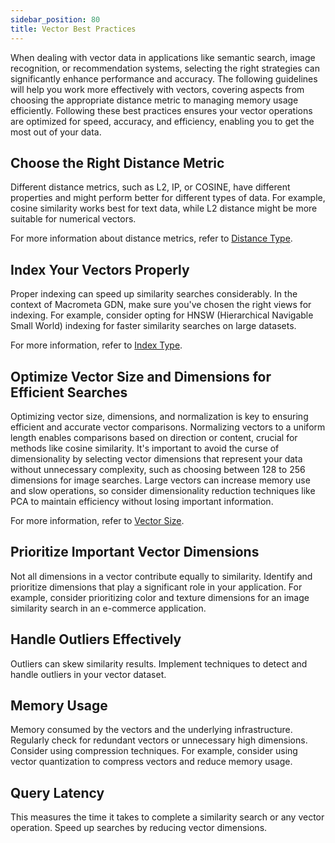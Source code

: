 ```yaml
---
sidebar_position: 80
title: Vector Best Practices
---
```


When dealing with vector data in applications like semantic search, image recognition, or recommendation systems, selecting the right strategies can significantly enhance performance and accuracy. The following guidelines will help you work more effectively with vectors, covering aspects from choosing the appropriate distance metric to managing memory usage efficiently. Following these best practices ensures your vector operations are optimized for speed, accuracy, and efficiency, enabling you to get the most out of your data.

## Choose the Right Distance Metric

Different distance metrics, such as L2, IP, or COSINE, have different properties and might perform better for different types of data. For example, cosine similarity works best for text data, while L2 distance might be more suitable for numerical vectors.

For more information about distance metrics, refer to [Distance Type](../search-views/semantic-search/concepts/distance-type.md).

## Index Your Vectors Properly

Proper indexing can speed up similarity searches considerably. In the context of Macrometa GDN, make sure you've chosen the right views for indexing. For example, consider opting for HNSW (Hierarchical Navigable Small World) indexing for faster similarity searches on large datasets.

For more information, refer to [Index Type](../search-views/semantic-search/concepts/index-type.md).

## Optimize Vector Size and Dimensions for Efficient Searches

Optimizing vector size, dimensions, and normalization is key to ensuring efficient and accurate vector comparisons. Normalizing vectors to a uniform length enables comparisons based on direction or content, crucial for methods like cosine similarity. It's important to avoid the curse of dimensionality by selecting vector dimensions that represent your data without unnecessary complexity, such as choosing between 128 to 256 dimensions for image searches. Large vectors can increase memory use and slow operations, so consider dimensionality reduction techniques like PCA to maintain efficiency without losing important information.

For more information, refer to [Vector Size](../search-views/semantic-search/concepts/vector-size.md).

## Prioritize Important Vector Dimensions

Not all dimensions in a vector contribute equally to similarity. Identify and prioritize dimensions that play a significant role in your application. For example, consider prioritizing color and texture dimensions for an image similarity search in an e-commerce application.

## Handle Outliers Effectively

Outliers can skew similarity results. Implement techniques to detect and handle outliers in your vector dataset.

## Memory Usage

Memory consumed by the vectors and the underlying infrastructure. Regularly check for redundant vectors or unnecessary high dimensions. Consider using compression techniques. For example, consider using vector quantization to compress vectors and reduce memory usage.

## Query Latency

This measures the time it takes to complete a similarity search or any vector operation. Speed up searches by reducing vector dimensions.
